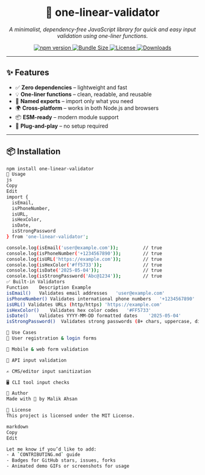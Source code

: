 <h1 align="center">📏 one-linear-validator</h1>

<p align="center">
  <i>A minimalist, dependency-free JavaScript library for quick and easy input validation using one-liner functions.</i>
</p>

<p align="center">
  <a href="https://www.npmjs.com/package/one-linear-validator">
    <img src="https://img.shields.io/npm/v/one-linear-validator?style=for-the-badge" alt="npm version" />
  </a>
  <a href="https://www.npmjs.com/package/one-linear-validator">
    <img src="https://img.shields.io/bundlephobia/min/one-linear-validator?style=for-the-badge" alt="Bundle Size" />
  </a>
  <a href="https://github.com/MalikAhsan123/one-linear-validator/blob/main/LICENSE">
    <img src="https://img.shields.io/npm/l/one-linear-validator?style=for-the-badge" alt="License" />
  </a>
  <a href="https://www.npmjs.com/package/one-linear-validator">
    <img src="https://img.shields.io/npm/dt/one-linear-validator?style=for-the-badge" alt="Downloads" />
  </a>
</p>

---

## ✨ Features

- ✅ **Zero dependencies** – lightweight and fast  
- 💡 **One-liner functions** – clean, readable, and reusable  
- 🔗 **Named exports** – import only what you need  
- 🌍 **Cross-platform** – works in both Node.js and browsers  
- 📦 **ESM-ready** – modern module support  
- 🧩 **Plug-and-play** – no setup required  

---

## 📦 Installation

```bash
npm install one-linear-validator
🚀 Usage
js
Copy
Edit
import {
  isEmail,
  isPhoneNumber,
  isURL,
  isHexColor,
  isDate,
  isStrongPassword
} from 'one-linear-validator';

console.log(isEmail('user@example.com'));         // true
console.log(isPhoneNumber('+1234567890'));        // true
console.log(isURL('https://example.com'));        // true
console.log(isHexColor('#ff5733'));               // true
console.log(isDate('2025-05-04'));                // true
console.log(isStrongPassword('Abc@1234'));        // true
✅ Built-in Validators
Function	Description	Example
isEmail()	Validates email addresses	'user@example.com'
isPhoneNumber()	Validates international phone numbers	'+1234567890'
isURL()	Validates URLs (http/https)	'https://example.com'
isHexColor()	Validates hex color codes	'#FF5733'
isDate()	Validates YYYY-MM-DD formatted dates	'2025-05-04'
isStrongPassword()	Validates strong passwords (8+ chars, uppercase, digit, special char)	'Abc@1234'

💼 Use Cases
🔐 User registration & login forms

📱 Mobile & web form validation

🧾 API input validation

✍️ CMS/editor input sanitization

🖥️ CLI tool input checks

🧠 Author
Made with 💙 by Malik Ahsan

📄 License
This project is licensed under the MIT License.

markdown
Copy
Edit

Let me know if you’d like to add:
- A `CONTRIBUTING.md` guide
- Badges for GitHub stars, issues, forks
- Animated demo GIFs or screenshots for usage